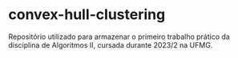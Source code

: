 # convex-hull-clustering
Repositório utilizado para armazenar o primeiro trabalho prático da disciplina de Algoritmos II, cursada durante 2023/2 na UFMG.
